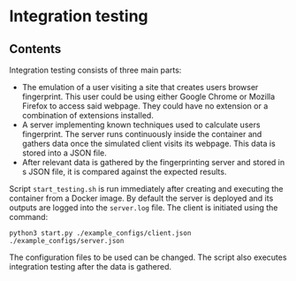 # Integration testing
## Contents
Integration testing consists of three main parts:
- The emulation of a user visiting a site that creates users browser fingerprint. This user could be using either Google Chrome or Mozilla Firefox to access said webpage. They could have no extension or a combination of extensions installed. 
- A server implementing known techniques used to calculate users fingerprint. The server runs continuously inside the container and gathers data once the simulated client visits its webpage. This data is stored into a JSON file. 
- After relevant data is gathered by the fingerprinting server and stored in s JSON file, it is compared against the expected results.

Script `start_testing.sh` is run immediately after creating and executing the container from a Docker image. By default the server is deployed and its outputs are logged into the `server.log` file. The client is initiated using the command:
```
python3 start.py ./example_configs/client.json ./example_configs/server.json
```
The configuration files to be used can be changed. The script also executes integration testing after the data is gathered.
